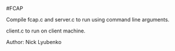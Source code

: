 #FCAP

Compile fcap.c and server.c to run using command line arguments.

client.c to run on client machine.

Author: Nick Lyubenko
